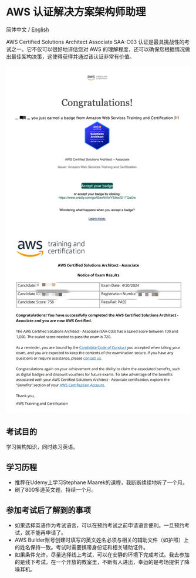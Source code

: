 # AWS 认证解决方案架构师助理

简体中文 / [English](./README.md)

AWS Certified Solutions Architect Associate SAA-C03 认证是最具挑战性的考试之一。它不仅可以很好地评估您对 AWS 的理解程度，还可以确保您根据情况做出最佳架构决策，这使得获得并通过该认证非常有价值。

![congratulations](./badge/congratulations.png)  
![certification](./badge/certification.jpeg)

## 考试目的
学习架构知识，同时练习英语。

## 学习历程
- 推荐在Udemy上学习Stephane Maarek的课程，我断断续续地听了一个月。
- 刷了800多道英文题，持续一个月。

## 参加考试后了解到的事项
- 如果选择英语作为考试语言，可以在预约考试之前申请语言便利。一旦预约考试，就不能再申请了。
- AWS Builder账号创建时填写的英文姓名必须与相关的辅助文件（如护照）上的姓名保持一致。考试时需要携带身份证和相关辅助证件。
- 如果条件允许，尽量选择线上考试，可以在安静的环境下完成考试。我去参加的是线下考试，在一个开放的教室里，不断有人进出，幸运的是考场提供了降噪耳机。